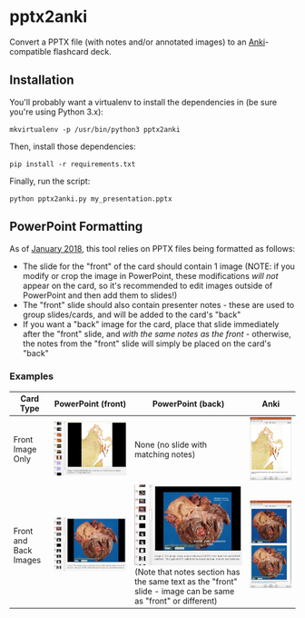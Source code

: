 # pptx2anki

Convert a PPTX file (with notes and/or annotated images) to an [Anki](https://apps.ankiweb.net/)-compatible flashcard deck.

## Installation

You'll probably want a virtualenv to install the dependencies in (be sure you're using Python 3.x):

```
mkvirtualenv -p /usr/bin/python3 pptx2anki
```

Then, install those dependencies:

```
pip install -r requirements.txt
```

Finally, run the script:

```
python pptx2anki.py my_presentation.pptx
```

## PowerPoint Formatting

As of [January 2018](https://github.com/bdunnette/pptx2anki/tree/b969dcdfa73a23b07ee67601622324863cbeb08d), this tool relies on PPTX files being formatted as follows:

* The slide for the "front" of the card should contain 1 image (NOTE: if you modify or crop the image in PowerPoint, these modifications _will not_ appear on the card, so it's recommended to edit images outside of PowerPoint and then add them to slides!)
* The "front" slide should also contain presenter notes - these are used to group slides/cards, and will be added to the card's "back"
* If you want a "back" image for the card, place that slide immediately after the "front" slide, and _with the same notes as the front_ - otherwise, the notes from the "front" slide will simply be placed on the card's "back"

### Examples

|Card Type|PowerPoint (front)|PowerPoint (back)|Anki|
|---|---|---|---|
|Front Image Only|![PowerPoint (front)](images/card-pptx-front-noback.jpeg)|None (no slide with matching notes)|![PowerPoint (front)](images/card-anki-noback.jpeg)|
|Front and Back Images|![PowerPoint (front)](images/card-pptx-front.jpeg)|![PowerPoint (front)](images/card-pptx-back.jpeg)(Note that notes section has the same text as the "front" slide - image can be same as "front" or different)|![PowerPoint (front)](images/card-anki-2images.jpeg)|
